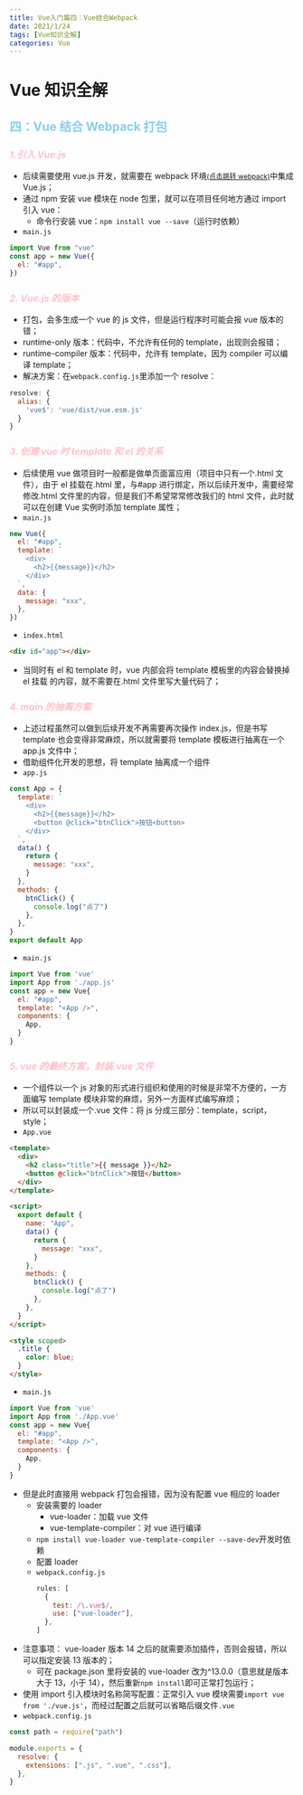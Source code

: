```yaml
---
title: Vue入门篇四：Vue结合Webpack
date: 2021/1/24
tags: [Vue知识全解]
categories: Vue
---
```


# Vue 知识全解

## <b style="color:skyblue">四：Vue 结合 Webpack 打包</b>

### <b style="color:pink">_1.引入 Vue.js_</b>

- 后续需要使用 vue.js 开发，就需要在 webpack 环境<span style="font-size:12px">[(点击跳转 webpack)](https://codeweeei.github.io/blog/webpack%E6%89%93%E5%8C%85%E5%B7%A5%E5%85%B7%E7%9A%84%E5%9F%BA%E6%9C%AC%E4%BD%BF%E7%94%A8/)</span>中集成 Vue.js；
- 通过 npm 安装 vue 模块在 node 包里，就可以在项目任何地方通过 import 引入 vue：
  - 命令行安装 vue：`npm install vue --save`（运行时依赖）
- `main.js`

```js
import Vue from "vue"
const app = new Vue({
  el: "#app",
})
```

### <b style="color:pink">_2. Vue.js 的版本_</b>

- 打包，会多生成一个 vue 的 js 文件，但是运行程序时可能会报 vue 版本的错；
- runtime-only 版本：代码中，不允许有任何的 template，出现则会报错；
- runtime-compiler 版本：代码中，允许有 template，因为 compiler 可以编译 template；
- 解决方案：在`webpack.config.js`里添加一个 resolve：

```js
resolve: {
  alias: {
    'vue$': 'vue/dist/vue.esm.js'
  }
}
```

### <b style="color:pink">_3. 创建 vue 时 template 和 el 的关系_</b>

- 后续使用 vue 做项目时一般都是做单页面富应用（项目中只有一个.html 文件），由于 el 挂载在.html 里，与#app 进行绑定，所以后续开发中，需要经常修改.html 文件里的内容，但是我们不希望常常修改我们的 html 文件，此时就可以在创建 Vue 实例时添加 template 属性；
- `main.js`

```js
new Vue({
  el: "#app",
  template: `
    <div>
      <h2>{{message}}</h2>
    </div>
  `,
  data: {
    message: "xxx",
  },
})
```

- `index.html`

```html
<div id="app"></div>
```

- 当同时有 el 和 template 时，vue 内部会将 template 模板里的内容会替换掉 el 挂载 的内容，就不需要在.html 文件里写大量代码了；

### <b style="color:pink">_4. main 的抽离方案_</b>

- 上述过程虽然可以做到后续开发不再需要再次操作 index.js，但是书写 template 也会变得非常麻烦，所以就需要将 template 模板进行抽离在一个 app.js 文件中；
- 借助组件化开发的思想，将 template 抽离成一个组件
- `app.js`

```js
const App = {
  template: `
    <div>
      <h2>{{message}}</h2>
      <button @click="btnClick">按钮<button>
    </div>
  `,
  data() {
    return {
      message: "xxx",
    }
  },
  methods: {
    btnClick() {
      console.log("点了")
    },
  },
}
export default App
```

- `main.js`

```js
import Vue from 'vue'
import App from './app.js'
const app = new Vue{
  el: "#app",
  template: "<App />",
  components: {
    App,
  }
}
```

### <b style="color:pink">_5. vue 的最终方案，封装.vue 文件_</b>

- 一个组件以一个 js 对象的形式进行组织和使用的时候是非常不方便的，一方面编写 template 模块非常的麻烦，另外一方面样式编写麻烦；
- 所以可以封装成一个.vue 文件：将 js 分成三部分：template，script，style；
- `App.vue`

```html
<template>
  <div>
    <h2 class="title">{{ message }}</h2>
    <button @click="btnClick">按钮</button>
  </div>
</template>

<script>
  export default {
    name: "App",
    data() {
      return {
        message: "xxx",
      }
    },
    methods: {
      btnClick() {
        console.log("点了")
      },
    },
  }
</script>

<style scoped>
  .title {
    color: blue;
  }
</style>
```

- `main.js`

```js
import Vue from 'vue'
import App from './App.vue'
const app = new Vue{
  el: "#app",
  template: "<App />",
  components: {
    App,
  }
}
```

- 但是此时直接用 webpack 打包会报错，因为没有配置 vue 相应的 loader
  - 安装需要的 loader
    - vue-loader：加载 vue 文件
    - vue-template-compiler：对 vue 进行编译
  - `npm install vue-loader vue-template-compiler --save-dev`开发时依赖
  - 配置 loader
  - `webpack.config.js`
    ```js
    rules: [
      {
        test: /\.vue$/,
        use: ["vue-loader"],
      },
    ]
    ```
- 注意事项： vue-loader 版本 14 之后的就需要添加插件，否则会报错，所以可以指定安装 13 版本的；
  - 可在 package.json 里将安装的 vue-loader 改为^13.0.0（意思就是版本大于 13，小于 14），然后重新`npm install`即可正常打包运行；
- 使用 import 引入模块时名称简写配置：正常引入 vue 模块需要`import vue from './vue.js'`，而经过配置之后就可以省略后缀文件`.vue`
- `webpack.config.js`

```js
const path = require("path")

module.exports = {
  resolve: {
    extensions: [".js", ".vue", ".css"],
  },
}
```
